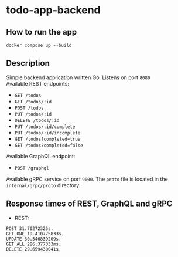 # todo-app-backend

## How to run the app
```commandline
docker compose up --build
```

## Description
Simple backend application written Go. Listens on port `8080` \
Available  REST endpoints:
- `GET /todos`
- `GET /todos/:id`
- `POST /todos`
- `PUT /todos/:id`
- `DELETE /todos/:id`
- `PUT /todos/:id/complete`
- `PUT /todos/:id/incomplete`
- `GET /todos?completed=true`
- `GET /todos?completed=false`

Available GraphQL endpoint:
- `POST /graphql`

Available gRPC service on port `9000`. The `proto` file is located in the `internal/grpc/proto` directory.

## Response times of REST, GraphQL and gRPC

- REST:
```
POST 31.70272325s.
GET ONE 19.410775833s.
UPDATE 30.546839209s.
GET ALL 286.377333ms.
DELETE 29.659430041s.
```
